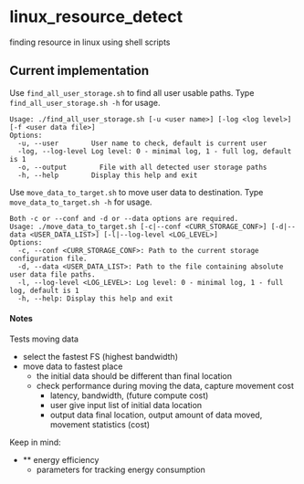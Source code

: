 # linux_resource_detect
finding resource in linux using shell scripts

## Current implementation
Use `find_all_user_storage.sh` to find all user usable paths. Type `find_all_user_storage.sh -h` for usage.
```
Usage: ./find_all_user_storage.sh [-u <user name>] [-log <log level>] [-f <user data file>]
Options:
  -u, --user        User name to check, default is current user
  -log, --log-level Log level: 0 - minimal log, 1 - full log, default is 1
  -o, --output        File with all detected user storage paths
  -h, --help        Display this help and exit
```

Use `move_data_to_target.sh` to move user data to destination. Type `move_data_to_target.sh -h` for usage.
```
Both -c or --conf and -d or --data options are required.
Usage: ./move_data_to_target.sh [-c|--conf <CURR_STORAGE_CONF>] [-d|--data <USER_DATA_LIST>] [-l|--log-level <LOG_LEVEL>]
Options:
  -c, --conf <CURR_STORAGE_CONF>: Path to the current storage configuration file.
  -d, --data <USER_DATA_LIST>: Path to the file containing absolute user data file paths.
  -l, --log-level <LOG_LEVEL>: Log level: 0 - minimal log, 1 - full log, default is 1
  -h, --help: Display this help and exit
```



#### Notes
Tests moving data
- select the fastest FS (highest bandwidth)
- move data to fastest place
	- the initial data should be different than final location
	- check performance during moving the data, capture movement cost
		- latency, bandwidth, (future compute cost)
		- user give input list of initial data location
		- output data final location, output amount of data moved, movement statistics (cost)

Keep in mind:
- ** energy efficiency
	- parameters for tracking energy consumption